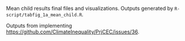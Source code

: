 Mean child results final files and visualizations. Outputs generated by `R-script/tabfig_1a_mean_child.R`.

Outputs from implementing <https://github.com/ClimateInequality/PrjCEC/issues/36>.
